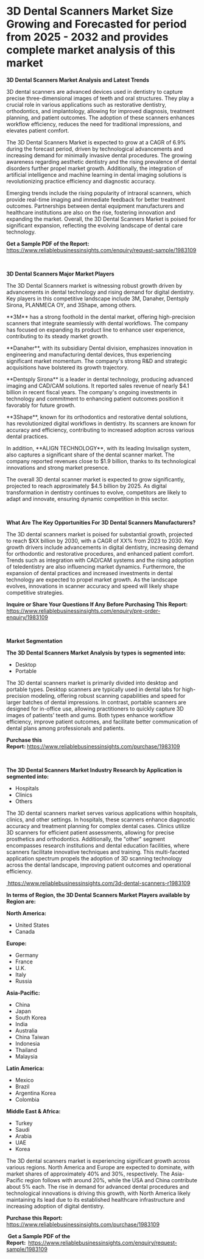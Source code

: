 <p><h1>3D Dental Scanners Market Size Growing and Forecasted for period from 2025 - 2032 and provides complete market analysis of this market</h1></p><p><strong>3D Dental Scanners Market Analysis and Latest Trends</strong></p>
<p><p>3D dental scanners are advanced devices used in dentistry to capture precise three-dimensional images of teeth and oral structures. They play a crucial role in various applications such as restorative dentistry, orthodontics, and implantology, allowing for improved diagnosis, treatment planning, and patient outcomes. The adoption of these scanners enhances workflow efficiency, reduces the need for traditional impressions, and elevates patient comfort.</p><p>The 3D Dental Scanners Market is expected to grow at a CAGR of 6.9% during the forecast period, driven by technological advancements and increasing demand for minimally invasive dental procedures. The growing awareness regarding aesthetic dentistry and the rising prevalence of dental disorders further propel market growth. Additionally, the integration of artificial intelligence and machine learning in dental imaging solutions is revolutionizing practice efficiency and diagnostic accuracy.</p><p>Emerging trends include the rising popularity of intraoral scanners, which provide real-time imaging and immediate feedback for better treatment outcomes. Partnerships between dental equipment manufacturers and healthcare institutions are also on the rise, fostering innovation and expanding the market. Overall, the 3D Dental Scanners Market is poised for significant expansion, reflecting the evolving landscape of dental care technology.</p></p>
<p><strong>Get a Sample PDF of the Report:&nbsp;</strong> <a href="https://www.reliablebusinessinsights.com/enquiry/request-sample/1983109?utm_campaign=3053&utm_medium=2&utm_source=Github&utm_content=ia&utm_term=13042025&utm_id=3d-dental-scanners">https://www.reliablebusinessinsights.com/enquiry/request-sample/1983109</a></p>
<p>&nbsp;</p>
<p><strong>3D Dental Scanners Major Market Players</strong></p>
<p><p>The 3D Dental Scanners market is witnessing robust growth driven by advancements in dental technology and rising demand for digital dentistry. Key players in this competitive landscape include 3M, Danaher, Dentsply Sirona, PLANMECA OY, and 3Shape, among others.</p><p>**3M** has a strong foothold in the dental market, offering high-precision scanners that integrate seamlessly with dental workflows. The company has focused on expanding its product line to enhance user experience, contributing to its steady market growth.</p><p>**Danaher**, with its subsidiary Dental division, emphasizes innovation in engineering and manufacturing dental devices, thus experiencing significant market momentum. The company's strong R&D and strategic acquisitions have bolstered its growth trajectory. </p><p>**Dentsply Sirona** is a leader in dental technology, producing advanced imaging and CAD/CAM solutions. It reported sales revenue of nearly $4.1 billion in recent fiscal years. The company's ongoing investments in technology and commitment to enhancing patient outcomes position it favorably for future growth.</p><p>**3Shape**, known for its orthodontics and restorative dental solutions, has revolutionized digital workflows in dentistry. Its scanners are known for accuracy and efficiency, contributing to increased adoption across various dental practices.</p><p>In addition, **ALIGN TECHNOLOGY**, with its leading Invisalign system, also captures a significant share of the dental scanner market. The company reported revenues close to $1.9 billion, thanks to its technological innovations and strong market presence.</p><p>The overall 3D dental scanner market is expected to grow significantly, projected to reach approximately $4.5 billion by 2025. As digital transformation in dentistry continues to evolve, competitors are likely to adapt and innovate, ensuring dynamic competition in this sector.</p></p>
<p>&nbsp;</p>
<p><strong>What Are The Key Opportunities For 3D Dental Scanners Manufacturers?</strong></p>
<p><p>The 3D dental scanners market is poised for substantial growth, projected to reach $XX billion by 2030, with a CAGR of XX% from 2023 to 2030. Key growth drivers include advancements in digital dentistry, increasing demand for orthodontic and restorative procedures, and enhanced patient comfort. Trends such as integration with CAD/CAM systems and the rising adoption of teledentistry are also influencing market dynamics. Furthermore, the expansion of dental practices and increased investments in dental technology are expected to propel market growth. As the landscape evolves, innovations in scanner accuracy and speed will likely shape competitive strategies.</p></p>
<p><strong>Inquire or Share Your Questions If Any Before Purchasing This Report:</strong> <a href="https://www.reliablebusinessinsights.com/enquiry/pre-order-enquiry/1983109?utm_campaign=3053&utm_medium=2&utm_source=Github&utm_content=ia&utm_term=13042025&utm_id=3d-dental-scanners">https://www.reliablebusinessinsights.com/enquiry/pre-order-enquiry/1983109</a></p>
<p>&nbsp;</p>
<p><strong>Market Segmentation</strong></p>
<p><strong>The 3D Dental Scanners Market Analysis by types is segmented into:</strong></p>
<p><ul><li>Desktop</li><li>Portable</li></ul></p>
<p><p>The 3D dental scanners market is primarily divided into desktop and portable types. Desktop scanners are typically used in dental labs for high-precision modeling, offering robust scanning capabilities and speed for larger batches of dental impressions. In contrast, portable scanners are designed for in-office use, allowing practitioners to quickly capture 3D images of patients' teeth and gums. Both types enhance workflow efficiency, improve patient outcomes, and facilitate better communication of dental plans among professionals and patients.</p></p>
<p><strong>Purchase this Report:&nbsp;</strong><a href="https://www.reliablebusinessinsights.com/purchase/1983109?utm_campaign=3053&utm_medium=2&utm_source=Github&utm_content=ia&utm_term=13042025&utm_id=3d-dental-scanners">https://www.reliablebusinessinsights.com/purchase/1983109</a></p>
<p>&nbsp;</p>
<p><strong>The 3D Dental Scanners Market Industry Research by Application is segmented into:</strong></p>
<p><ul><li>Hospitals</li><li>Clinics</li><li>Others</li></ul></p>
<p><p>The 3D dental scanners market serves various applications within hospitals, clinics, and other settings. In hospitals, these scanners enhance diagnostic accuracy and treatment planning for complex dental cases. Clinics utilize 3D scanners for efficient patient assessments, allowing for precise prosthetics and orthodontics. Additionally, the "other" segment encompasses research institutions and dental education facilities, where scanners facilitate innovative techniques and training. This multi-faceted application spectrum propels the adoption of 3D scanning technology across the dental landscape, improving patient outcomes and operational efficiency.</p></p>
<p><a href="https://www.reliablebusinessinsights.com/3d-dental-scanners-r1983109?utm_campaign=3053&utm_medium=2&utm_source=Github&utm_content=ia&utm_term=13042025&utm_id=3d-dental-scanners">&nbsp;https://www.reliablebusinessinsights.com/3d-dental-scanners-r1983109</a></p>
<p><strong>In terms of Region, the 3D Dental Scanners Market Players available by Region are:</strong></p>
<p>
    <p> <strong> North America: </strong>
        <ul>
            <li>United States</li>
            <li>Canada</li>
        </ul>
        </p> 
    <p> <strong> Europe: </strong>
        <ul>
            <li>Germany</li>
            <li>France</li>
            <li>U.K.</li>
            <li>Italy</li>
            <li>Russia</li>
        </ul>
        </p> 
    <p> <strong> Asia-Pacific: </strong>
        <ul>
            <li>China</li>
            <li>Japan</li>
            <li>South Korea</li>
            <li>India</li>
            <li>Australia</li>
            <li>China Taiwan</li>
            <li>Indonesia</li>
            <li>Thailand</li>
            <li>Malaysia</li>
        </ul>
        </p> 
    <p> <strong> Latin America: </strong>
        <ul>
            <li>Mexico</li>
            <li>Brazil</li>
            <li>Argentina Korea</li>
            <li>Colombia</li>
        </ul>
        </p> 
    <p> <strong> Middle East & Africa: </strong>
        <ul>
            <li>Turkey</li>
            <li>Saudi</li>
            <li>Arabia</li>
            <li>UAE</li>
            <li>Korea</li>
        </ul>
    </p>
    </p>
<p><p>The 3D dental scanners market is experiencing significant growth across various regions. North America and Europe are expected to dominate, with market shares of approximately 40% and 30%, respectively. The Asia-Pacific region follows with around 20%, while the USA and China contribute about 5% each. The rise in demand for advanced dental procedures and technological innovations is driving this growth, with North America likely maintaining its lead due to its established healthcare infrastructure and increasing adoption of digital dentistry.</p></p>
<p><strong>Purchase this Report: </strong><a href="https://www.reliablebusinessinsights.com/purchase/1983109?utm_campaign=3053&utm_medium=2&utm_source=Github&utm_content=ia&utm_term=13042025&utm_id=3d-dental-scanners">https://www.reliablebusinessinsights.com/purchase/1983109</a></p>
<p>&nbsp;<strong>Get a Sample PDF of the Report:&nbsp;&nbsp;</strong><a href="https://www.reliablebusinessinsights.com/enquiry/request-sample/1983109?utm_campaign=3053&utm_medium=2&utm_source=Github&utm_content=ia&utm_term=13042025&utm_id=3d-dental-scanners">https://www.reliablebusinessinsights.com/enquiry/request-sample/1983109</a></p>
<p><strong></strong></p>
<p><p></p><p></p><p></p></p>
